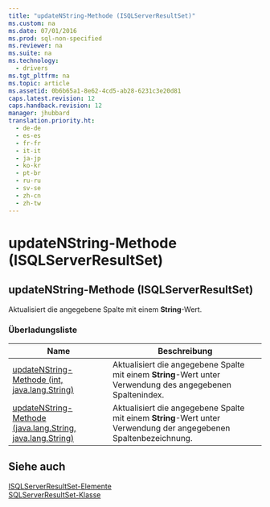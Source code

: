 ```yaml
---
title: "updateNString-Methode (ISQLServerResultSet)"
ms.custom: na
ms.date: 07/01/2016
ms.prod: sql-non-specified
ms.reviewer: na
ms.suite: na
ms.technology: 
  - drivers
ms.tgt_pltfrm: na
ms.topic: article
ms.assetid: 0b6b65a1-8e62-4cd5-ab28-6231c3e20d81
caps.latest.revision: 12
caps.handback.revision: 12
manager: jhubbard
translation.priority.ht: 
  - de-de
  - es-es
  - fr-fr
  - it-it
  - ja-jp
  - ko-kr
  - pt-br
  - ru-ru
  - sv-se
  - zh-cn
  - zh-tw
---
```

# updateNString-Methode (ISQLServerResultSet)
    
## updateNString\-Methode \(ISQLServerResultSet\)  
 Aktualisiert die angegebene Spalte mit einem **String**\-Wert.  
  
### Überladungsliste  
  
|Name|Beschreibung|  
|----------|------------------|  
|[updateNString-Methode &#40;int, java.lang.String&#41;](../content/updateNString-Method--int--java.lang.String-.md)|Aktualisiert die angegebene Spalte mit einem **String**\-Wert unter Verwendung des angegebenen Spaltenindex.|  
|[updateNString-Methode &#40;java.lang.String, java.lang.String&#41;](../content/updateNString-Method--java.lang.String--java.lang.String-.md)|Aktualisiert die angegebene Spalte mit einem **String**\-Wert unter Verwendung der angegebenen Spaltenbezeichnung.|  
  
## Siehe auch  
 [ISQLServerResultSet-Elemente](../content/SQLServerResultSet-Members.md)   
 [SQLServerResultSet-Klasse](../content/SQLServerResultSet-Class.md)  
  
  